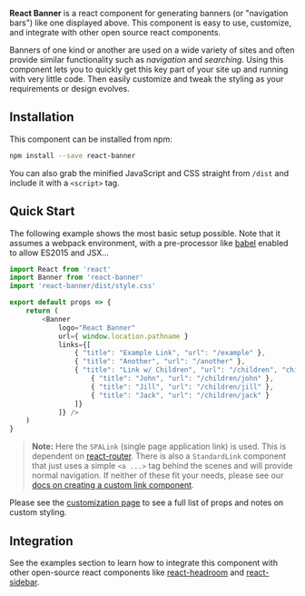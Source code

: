 **React Banner** is a react component for generating banners (or "navigation bars") like one displayed above. This component is easy to use, customize, and integrate with other open source react components. 

Banners of one kind or another are used on a wide variety of sites and often provide similar functionality such as _navigation_ and _searching_. Using this component lets you to quickly get this key part of your site up and running with very little code. Then easily customize and tweak the styling as your requirements or design evolves.


## Installation

This component can be installed from npm:

```bash
npm install --save react-banner
```

You can also grab the minified JavaScript and CSS straight from `/dist` and include it with a `<script>` tag.


## Quick Start

The following example shows the most basic setup possible. Note that it assumes a webpack environment, with a pre-processor like [babel][1] enabled to allow ES2015 and JSX...

```javascript
import React from 'react'
import Banner from 'react-banner'
import 'react-banner/dist/style.css'

export default props => {
    return (
        <Banner
            logo="React Banner"
            url={ window.location.pathname }
            links={[
                { "title": "Example Link", "url": "/example" },
                { "title": "Another", "url": "/another" },
                { "title": "Link w/ Children", "url": "/children", "children": [
                    { "title": "John", "url": "/children/john" },
                    { "title": "Jill", "url": "/children/jill" },
                    { "title": "Jack", "url": "/children/jack" }
                ]}
            ]} />
    )
}
```

> **Note:** Here the `SPALink` (single page application link) is used. This is dependent on [react-router][4]. There is also a `StandardLink` component that just uses a simple `<a ...>` tag behind the scenes and will provide normal navigation. If neither of these fit your needs, please see our [docs on creating a custom link component][5].

Please see the [customization page][5] to see a full list of props and notes on custom styling.


## Integration

See the examples section to learn how to integrate this component with other open-source react components like [react-headroom][2] and [react-sidebar][3].


[1]: https://babeljs.io/
[2]: https://skipjack.github.io/react-banner/examples/headroom
[3]: https://skipjack.github.io/react-banner/examples/sidebar
[4]: https://github.com/ReactTraining/react-router
[5]: https://skipjack.github.io/react-banner/customization